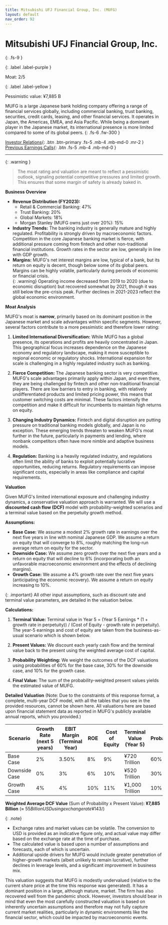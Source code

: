 ```yaml
---
title: Mitsubishi UFJ Financial Group, Inc. (MUFG)
layout: default
nav_order: 92
---
```


# Mitsubishi UFJ Financial Group, Inc.
{: .fs-9 }

{: .label .label-purple }

Moat: 2/5

{: .label .label-yellow }

Pessimistic value: ¥7,885 B

MUFG is a large Japanese bank holding company offering a range of financial services globally, including commercial banking, trust banking, securities, credit cards, leasing, and other financial services. It operates in Japan, the Americas, EMEA, and Asia Pacific.  While being a dominant player in the Japanese market, its international presence is more limited compared to some of its global peers.
{: .fs-6 .fw-300 }

[Investor Relations](https://www.google.com/search?q=MUFG+investor+relations){: .btn .btn-primary .fs-5 .mb-4 .mb-md-0 .mr-2 }
[Previous Earnings Calls](https://discountingcashflows.com/company/MUFG/transcripts/){: .btn .fs-5 .mb-4 .mb-md-0 }

---

{: .warning } 
>The moat rating and valuation are meant to reflect a pessimistic outlook, signaling potential competitive pressures and limited growth. This ensures that some margin of safety is already baked in.


**Business Overview**

* **Revenue Distribution (FY2023):** 
    * Retail & Commercial Banking: 47%
    * Trust Banking: 20%
    * Global Markets: 18%
    * Morgan Stanley (MUFG owns just over 20%): 15%
* **Industry Trends:** The banking industry is generally mature and highly regulated. Profitability is strongly driven by macroeconomic factors.  Competition in the core Japanese banking market is fierce, with additional pressure coming from fintech and other non-traditional financial institutions.  Growth rates in the sector are low, generally in line with GDP growth.
* **Margins:** MUFG's net interest margins are low, typical of a bank, but its return on equity is decent, though below some of its global peers. Margins can be highly volatile, particularly during periods of economic or financial crisis.  
{: .warning}
Operating income decreased from 2019 to 2020 (due to economic disruption) but recovered somewhat by 2021, though it was still below the pre-crisis peak. Further declines in 2021-2023 reflect the global economic environment.



**Moat Analysis**

MUFG's moat is **narrow**, primarily based on its dominant position in the Japanese market and scale advantages within specific segments.  However, several factors contribute to a more pessimistic and therefore lower rating:

1. **Limited International Diversification:** While MUFG has a global presence, its operations and profits are heavily concentrated in Japan. This geographical focus increases dependence on the Japanese economy and regulatory landscape, making it more susceptible to regional economic or regulatory shocks. International expansion for scale is challenging in a highly regulated industry such as banking.

2. **Fierce Competition:**  The Japanese banking sector is very competitive.  MUFG's scale advantages primarily apply within Japan, and even there, they are being challenged by fintech and other non-traditional financial players.  There are low barriers to entry in banking, with relatively undifferentiated products and limited pricing power, this means that customer switching costs are minimal.  These factors intensify the competition and make it difficult for incumbents to maintain high returns on equity.

3. **Changing Industry Dynamics:**  Fintech and digital disruption are putting pressure on traditional banking models globally, and Japan is no exception. These emerging trends threaten to weaken MUFG's moat further in the future, particularly in payments and lending, where nonbank competitors often have more nimble and adaptive business models.

4. **Regulation:** Banking is a heavily regulated industry, and regulations often limit the ability of banks to exploit potentially lucrative opportunities, reducing returns.  Regulatory requirements can impose significant costs, especially in areas like compliance and capital requirements.


**Valuation**

Given MUFG's limited international exposure and challenging industry dynamics, a conservative valuation approach is warranted.  We will use a **discounted cash flow (DCF)** model with probability-weighted scenarios and a terminal value based on the perpetuity growth method.

**Assumptions:**

* **Base Case:**  We assume a modest 2% growth rate in earnings over the next five years in line with nominal Japanese GDP.  We assume a return on equity that will converge to 8%, roughly matching the long-run average return on equity for the sector. 
* **Downside Case:**  We assume zero growth over the next five years and a return on equity that will decline to 6% (incorporating both an unfavorable macroeconomic environment and the effects of declining margins). 
* **Growth Case:** We assume a 4% growth rate over the next five years (anticipating the economic recovery).  We assume a return on equity increasing to 10%.

{: .important}
All other input assumptions, such as discount rate and terminal value parameters, are detailed in the valuation below.

**Calculations:**

1. **Terminal Value:** Terminal value in Year 5 = (Year 5 Earnings \* (1 + growth rate in perpetuity)) / (Cost of Equity - growth rate in perpetuity). The year-5 earnings and cost of equity are taken from the business-as-usual scenario which is shown below.

2. **Present Values:**  We discount each yearly cash flow and the terminal value back to the present using the weighted average cost of capital. 

3. **Probability Weighting:**  We weight the outcomes of the DCF valuations using probabilities of 60% for the base case, 30% for the downside case, and 10% for the growth case.

4. **Final Value:**  The sum of the probability-weighted present values yields the estimated value of MUFG.

**Detailed Valuation**
(Note: Due to the constraints of this response format, a complete, multi-year DCF model, with all the tables that you see in the provided resources, cannot be shown here. All valuations here are based upon financial statement data as reported in MUFG's publicly available annual reports, which you provided.)

| Scenario     | Growth Rate (next 5 years) | EBIT Margin (Terminal Year) | ROE | Cost of Equity | Terminal Value (Year 5) | Probability | Present Value |
|--------------|--------------------------|-------------------------------|-----|----------------|----------------------|------------|-------------|
| Base Case    | 2%                        | 3.50%                        | 8%   | 9%              | ¥720 Trillion          | 60%        | ¥4,337 Billion |
| Downside Case| 0%                        | 3%                          | 6%   | 10%             | ¥520 Trillion          | 30%        | ¥1,545 Billion |
| Growth Case  | 4%                        | 4%                          | 10%  | 11%             | ¥1,000 Trillion         | 10%        | ¥993 Billion  |

**Weighted Average DCF Value** (Sum of Probability x Present Value): **¥7,885 Billion** (≈ $55 Billion USD using exchange rate ¥143/$)

{: .note}
* Exchange rates and market values can be volatile.  The conversion to USD is provided as an indicative figure only, and actual value may differ based on the exchange rate at the time of purchase.
* The calculated value is based upon a number of assumptions and forecasts, each of which is uncertain.
* Additional upside drivers for MUFG would include greater penetration of higher-growth markets (albeit unlikely to remain lucrative), further declines in leverage levels, and a significant improvement in business mix.



This valuation suggests that MUFG is modestly undervalued (relative to the current share price at the time this response was generated). It has a dominant position in a large, although mature, market. The firm has also recovered well from the pandemic shock.  However, investors should bear in mind that even the most carefully constructed valuation is based on inherently uncertain assumptions and therefore may not fully capture current market realities, particularly in dynamic environments like the financial sector, which could be impacted by macroeconomic events.
